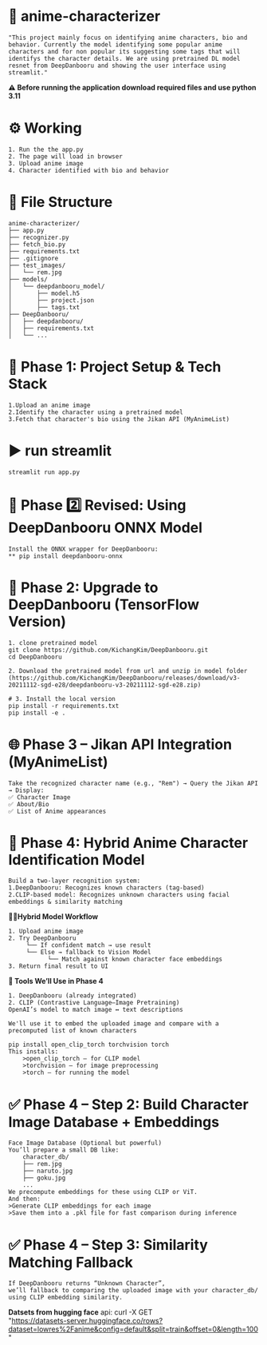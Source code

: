 # 🎎 anime-characterizer

    "This project mainly focus on identifying anime characters, bio and behavior. Currently the model identifying some popular anime characters and for non popular its suggesting some tags that will identifys the character details. We are using pretrained DL model resnet from DeepDanbooru and showing the user interface using streamlit."

**⚠️ Before running the application download required files and use python 3.11**
    
# ⚙️ Working
    1. Run the the app.py
    2. The page will load in browser
    3. Upload anime image
    4. Character identified with bio and behavior

# 📂 File Structure
    anime-characterizer/
    ├── app.py
    ├── recognizer.py
    ├── fetch_bio.py
    ├── requirements.txt
    ├── .gitignore
    ├── test_images/
    │   └── rem.jpg
    ├── models/
    │   └── deepdanbooru_model/
    │       ├── model.h5
    │       ├── project.json
    │       ├── tags.txt
    ├── DeepDanbooru/
    │   ├── deepdanbooru/
    │   ├── requirements.txt
    │   └── ...

# 🔧 Phase 1: Project Setup & Tech Stack
    1.Upload an anime image
    2.Identify the character using a pretrained model
    3.Fetch that character's bio using the Jikan API (MyAnimeList)
<!-- how to run -->
# ▶️ run streamlit
    streamlit run app.py

# 🔧 Phase 2️⃣ Revised: Using DeepDanbooru ONNX Model
    Install the ONNX wrapper for DeepDanbooru:
    ** pip install deepdanbooru-onnx

# 🔧 Phase 2: Upgrade to DeepDanbooru (TensorFlow Version)
    1. clone pretrained model
    git clone https://github.com/KichangKim/DeepDanbooru.git
    cd DeepDanbooru

    2. Download the pretrained model from url and unzip in model folder 
    (https://github.com/KichangKim/DeepDanbooru/releases/download/v3-20211112-sgd-e28/deepdanbooru-v3-20211112-sgd-e28.zip)

    # 3. Install the local version
    pip install -r requirements.txt
    pip install -e .

# 🌐 Phase 3 – Jikan API Integration (MyAnimeList)
    Take the recognized character name (e.g., "Rem") → Query the Jikan API → Display:
    ✅ Character Image
    ✅ About/Bio
    ✅ List of Anime appearances

# 🔧 Phase 4: Hybrid Anime Character Identification Model
    Build a two-layer recognition system:
    1.DeepDanbooru: Recognizes known characters (tag-based)
    2.CLIP-based model: Recognizes unknown characters using facial embeddings & similarity matching

   **⛓️‍💥Hybrid Model Workflow**

    1. Upload anime image
    2. Try DeepDanbooru
         └── If confident match → use result
         └── Else → fallback to Vision Model
               └── Match against known character face embeddings
    3. Return final result to UI

   **🔧 Tools We’ll Use in Phase 4**
    
    1. DeepDanbooru (already integrated)
    2. CLIP (Contrastive Language–Image Pretraining)
    OpenAI’s model to match image ↔ text descriptions

    We'll use it to embed the uploaded image and compare with a precomputed list of known characters

    pip install open_clip_torch torchvision torch
    This installs:
        >open_clip_torch – for CLIP model
        >torchvision – for image preprocessing
        >torch – for running the model

# ✅ Phase 4 – Step 2: Build Character Image Database + Embeddings
    Face Image Database (Optional but powerful)
    You’ll prepare a small DB like:
        character_db/
        ├── rem.jpg
        ├── naruto.jpg
        ├── goku.jpg
        ...
    We precompute embeddings for these using CLIP or ViT.
    And then:
    >Generate CLIP embeddings for each image
    >Save them into a .pkl file for fast comparison during inference

# ✅ Phase 4 – Step 3: Similarity Matching Fallback
    If DeepDanbooru returns “Unknown Character”,
    we’ll fallback to comparing the uploaded image with your character_db/ using CLIP embedding similarity.
    

**Datsets from hugging face**
    api: curl -X GET \
         "https://datasets-server.huggingface.co/rows?dataset=lowres%2Fanime&config=default&split=train&offset=0&length=100"